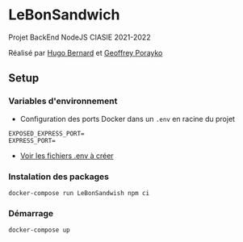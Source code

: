 # LeBonSandwich
Projet BackEnd NodeJS CIASIE 2021-2022

Réalisé par [Hugo Bernard](https://github.com/Tenebrosful) et [Geoffrey Porayko](https://github.com/GeoffreyPorayko)

## Setup

### Variables d'environnement

- Configuration des ports Docker dans un `.env` en racine du projet
```env
EXPOSED_EXPRESS_PORT=
EXPRESS_PORT=
```

- [Voir les fichiers .env à créer](./config/README.md)

### Instalation des packages

`docker-compose run LeBonSandwish npm ci`

### Démarrage

`docker-compose up`